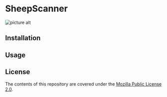 # SheepScanner
![picture alt](https://i.imgur.com/md62CIw.png "Logo")


## Installation


## Usage


## License

The contents of this repository are covered under the [Mozilla Public License 2.0](LICENSE).
